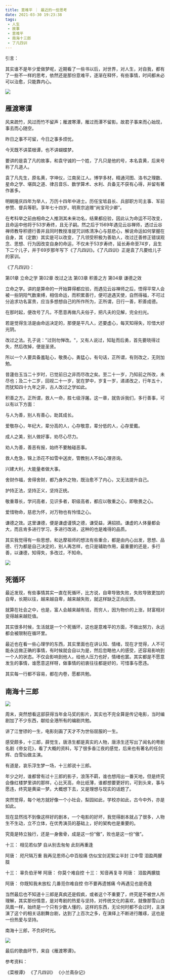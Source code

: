 ```yaml
---
title: 意难平 ｜ 最近的一些思考
date: 2021-03-30 19:23:38
tags: 
 - 人生
 - 故事
 - 意难平
 - 南海十三郎
 - 了凡四训
---
```


引言：

其实谁不是年少爱做梦呢，近期看了一些书以后，对世界，对人生，对自我，都有了一些不一样的思考，依然还是那份意难平，逐渐在释怀，有些事情，时间都未必可以治愈，只能靠内心。

![](https://dubuqingfeng.oss-cn-hongkong.aliyuncs.com/blog/life/202103-yinanping-zuijindeyixiesikao-01.webp)

## 雁渡寒谭

风来疏竹，风过而竹不留声；雁渡寒潭，雁过而潭不留影。故君子事来而心始现，事去而心随空。

昨日之事不可留，今日之事多烦忧。

今天既不讲菜根谭，也不讲蝴蝶梦。

要讲的是袁了凡的故事，和袁守诚的一个姓，了凡只是他的号，本名袁黄，后来号称了凡道人。

袁了凡先生，原名黄，字坤仪，江南吴江人。博学多材，精通河图、洛书之理数、星命之学、堪舆之道、律吕音乐、数学算术、水利、兵备无不获有心得，并留有著作甚多。

明朝隆庆四年为举人，万历十四年中进士。历任宝坻县长、兵部职方司主事、军前参赞、督兵等职。享年七十四岁。明熹宗追赠“尚宝司少卿”。

在考科举之前由相命之人推测其未来功名，结果都应验，因此认为命运不可改变，且命运中他将于53岁寿终，且无子嗣。然之后于1569年遇见云谷禅师，透过云谷禅师教导积德行善并且同时教授准提咒训练清净心与慈悲心，解说命运如何掌握在自身，其（定数）其实是可以改变，了凡领受积极为善助人，改过迁善修正错误观念、思想、行为因改变自身的命运，不仅未于53岁寿终，延长寿命至74岁，且生下二个儿子，并于69岁那年写下《了凡四训》。《了凡四训》正是袁了凡要给儿子的家训。

《了凡四训》：

第01章 立命之学
第02章 改过之法
第03章 积善之方
第04章 谦德之效

立命之学。讲的是算命的一开始算得都应验，而遇见云谷禅师之后，悟得平常人会被一些阴阳气数束缚，相信命运，而积累善行，便可途遇天使，自然得福，不可过分追求功名富贵，应当多想想自己的所作所为，正所谓，日行一善，积善成德。

在那时起，便改号了凡，不愿意再做凡夫俗子，把凡夫的见解，完全扫光。

若是觉得生活是由命运决定的，那便是平凡人，还要虚心，每天知得失，珍惜大好光阴。

改过之法。孔子说："过则勿惮改。"，又有人说过，知耻而后勇，首先要晓得过失，然后改掉，便是圣贤。

所以一个人要具备羞耻心，敬畏心，勇猛心，有句话，正所谓，有则改之，无则加勉。

昔蘧伯玉当二十岁时，已觉前日之非而尽改之矣。至二十一岁，乃知前之所改，未尽也；及二十二岁，回视二十一岁，犹在梦中，岁复一岁，递递改之，行年五十，而犹知四十九年之非，古人改过之学如此。

积善之方。正所谓，救人一命，胜七级浮屠。这一章，就告诉我们，多行善事，可以有以下方面：

与人为善，别人有善心，助其成长。

爱敬存心，年纪大，辈分高的人，心存敬意，辈分低的人，心存爱戴。

成人之美，别人做好事，劝尽心尽力。

劝人为善，善恶有报，始终不要触碰恶事。

救人危急，锦上添花不如雪中送炭，管教别人不如心理咨询。

兴建大利，大能量者做大事。

舍财作福，舍得舍财，都乃身外之物，既治愈不了内心，又无法提升自己。

护持正法，坚持正义，坚持正统。

敬重尊长，学问高者，见识多者，职级高者，都应以敬重之心，即敬畏之心。

爱惜物命，慈悲为怀，对万物也有怜惜之心。

谦德之效。这里谦德，便是谦虚谨慎之德，谦受益，满招损。谦虚的人体量都会大，而且肯多进行学习，多进行改进，这种的也是难得的品质。

其实我觉得有一些思想，和达摩祖师的想法有些重合，都是由内心出发，思想、品德、行为都是自己决定的，别人再怎样，也只是辅助作用，最重要的还是，多行善，以谦德，知得失，多改过，不知命。

![](https://dubuqingfeng.oss-cn-hongkong.aliyuncs.com/blog/life/202103-yinanping-zuijindeyixiesikao-02.webp)

## 死循环

最近发现，有些事情其实一直在死循环，比方说，自卑导致失败，失败导致更加的自卑，长期以往，越来越自卑，越来越失败，就这样缺乏正向反馈。

就算在社会之中，也是，富人会越来越有钱，而穷人，因为物价的上涨，财富相对变得越来越贬值。

其实很多时候，生活就是一个个死循环，这也是意难平的方面，不做出努力，永远都会被限制在循环里。

最近也在看一些心理学的东西，其实里面也在讲认知、情绪，现在才觉得，人不可能永远做正确的事情，有时候就会自以为是，然后忽略他人的感受，还容易影响到一个人的状态。不仅会影响到他人，给他人压力也好，情绪也罢。其实都是不愿意发生的事情，谁愿意这样呀，做事情的初衷往往都是好的，可惜事与愿违。

其实每一行都不容易，都在内卷，愿都共勉。


## 南海十三郎

![](https://dubuqingfeng.oss-cn-hongkong.aliyuncs.com/blog/life/202103-yinanping-zuijindeyixiesikao-03.webp)

周末，突然想看这部获得当年金马奖的影片，其实也不完全算是传记电影，当时编剧加了不少东西，献给全港所有的编剧共勉。

讲了江誉镠的一生，电影刻画了天才不为世俗屈服的一生。

感受颇多，十三郎，薛觉生，唐涤生都是真实的人物，唐涤生还写出了闻名的粤剧名剧《帝女花》，看了大概的资料，写了很多香江夜的感觉，后来也有著名的任剑辉、白雪仙做主演。

有道是，哀乐浮生梦一场，十三郎说十三郎。

年少之时，谁都曾有过十三郎的影子，浪荡不羁，谁也想闯出一番天地，但是终究会像红楼梦里讲的那样，心比天高，命比纸薄，谁都想要更好的，可到头来，事与愿违，终究是黄粱一梦。大概想下去，又是理想与现实的话题了。

突然觉得，每个地方就好像一个小社会，梨园如此，学校亦如此，古今中外，亦是如此。

现在显然找不到像这样好的剧本，一个电影的好坏，我觉得剧本就占了很多，人物生不生动，立不立体，在优秀演员的基础上，好的架构也是重要的。

究竟是特立独行，还是一身傲骨，成是这一份“傲”，败也是这一份“傲”。

十三： 相见若似梦
自从别去匆匆
此刻再重逢

阿唐： 咫尺隔万重
我再见恩师心中百般痛
仿似宝剑泥絮尘半封
江中雪
泪盈两朦胧

十三： 辜负伯牙琴
阿唐： 你莫个难自控
十三： 知音再复寻
阿唐： 泪盈两朦胧

阿唐： 你既知我未放松
几番觅你难自控
你不要再遗憾痛
今再遇见也是奇逢

当然最后也不知道十三郎是真疯还是假疯，或者这个不重要了，终究是不被世人所理解，其实那份情意，是对粤剧的热爱与坚持，对传统文化的喜欢，就像那雪山白凤凰一样，始终是一个只有少数人懂的，这样的东西，无论何时都不会过时，主演演了这个的相关话剧舞台剧，达到了上百次之多，在演绎上不断进行雕琢，这也是一份热爱与坚持。

南海十三郎，不负好时光。

![](https://dubuqingfeng.oss-cn-hongkong.aliyuncs.com/blog/life/202103-yinanping-zuijindeyixiesikao-04.webp)

最后的歌曲环节，来自《雁渡寒谭》。

参考资料：

《菜根谭》
《了凡四训》
《小兰斋杂记》
